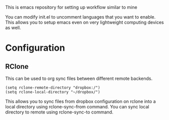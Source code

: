 This is emacs repository for setting up workflow similar to mine

You can modify init.el to uncomment languages that you want to enable.
This allows you to setup emacs even on very lightweight computing devices
as well.

# Configuration

## RClone

This can be used to org sync files between different remote backends.

```
(setq rclone-remote-directory "dropbox:/")
(setq rclone-local-directory "~/dropbox/")
```

This allows you to sync files from dropbox configuration on rclone into a local directory using rclone-sync-from command. You can sync local directory to remote using rclone-sync-to command.

